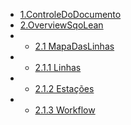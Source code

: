 <!-- docs/_sidebar.md -->





* [1.ControleDoDocumento](./ControleDoDocumento/controleDoDocumento_Index.md) 
* [2.OverviewSqoLean](./2.OverviewSQOLean/overviewSQOLean.md)
* -  [2.1 MapaDasLinhas](./2.OverviewSQOLean/2.1.MapaDasLinhas/2.1.mapaDasLinhas.md)
* - [2.1.1 Linhas](./2.OverviewSQOLean/2.1.MapaDasLinhas/2.1.1.Linhas.md)
* - [2.1.2 Estações](./2.OverviewSQOLean/2.1.MapaDasLinhas/2.1.2.Estacoes.md)
* - [2.1.3 Workflow](./2.OverviewSQOLean/2.1.MapaDasLinhas/2.1.3.Workflow.md)
<!-- Este é um comentário que não será exibido no arquivo final 
* [Tutorials](./tutorials/index)
  * [Tomcat](./tutorials/tomcat/index)
  * [Cloud](./tutorials/cloud/index)
  * [Java](./tutorials/java/index)

* [About](./about/index)

* [Contact](./contact/index)
-->

